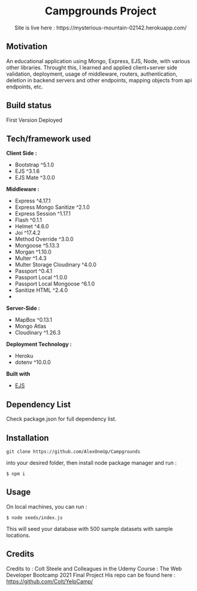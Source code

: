 
<h1 align="center">Campgrounds Project</h1>
<p align="center">Site is live here :
https://mysterious-mountain-02142.herokuapp.com/
</p>

## Motivation
An educational application using Mongo, Express, EJS, Node, with various other libraries.
Throught this, I learned and applied client+server side validation, deployment, usage of middleware, routers, authentication, deletion in backend servers and other endpoints, mapping objects from api endpoints, etc.

## Build status
First Version Deployed

## Tech/framework used
<b>Client Side :</b> 
- Bootstrap ^5.1.0
- EJS ^3.1.6
- EJS Mate ^3.0.0

<b>Middleware :</b>
- Express ^4.17.1
- Express Mongo Sanitize ^2.1.0
- Express Session ^1.17.1
- Flash ^0.1.1
- Helmet ^4.6.0
- Joi ^17.4.2
- Method Override ^3.0.0
- Mongoose ^5.13.3
- Morgan ^1.10.0
- Multer ^1.4.3
- Multer Storage Cloudinary ^4.0.0
- Passport ^0.4.1
- Passport Local ^1.0.0
- Passport Local Mongoose ^6.1.0
- Sanitize HTML ^2.4.0
- 

<b>Server-Side :</b>
- MapBox ^0.13.1
- Mongo Atlas 
- Cloudinary ^1.26.3

<b>Deployment Technology :</b>
- Heroku
- dotenv ^10.0.0

<b>Built with</b>
- [EJS](https://https:ejs.co/)

## Dependency List
Check package.json for full dependency list. 

## Installation
```
git clone https://github.com/AlexOneUp/Campgrounds
```
into your desired folder, then install node package manager and run : 
```
$ npm i
```



## Usage
On local machines, you can run :
```
$ node seeds/index.js
```
This will seed your database with 500 sample datasets with sample locations.

## Credits
Credits to : Colt Steele and Colleagues in the Udemy Course : The Web Developer Bootcamp 2021 Final Project
His repo can be found here : https://github.com/Colt/YelpCamp/
